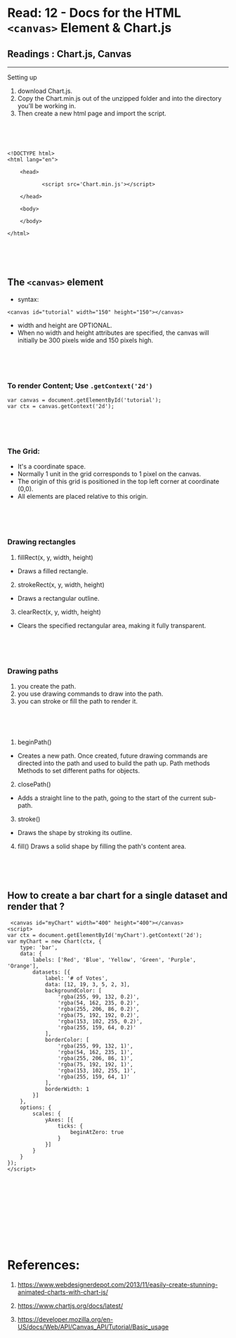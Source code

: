 # Read: 12 - Docs for the HTML `<canvas>` Element & Chart.js

## Readings : Chart.js, Canvas
---
 Setting up

1. download Chart.js.
2. Copy the Chart.min.js out of the unzipped folder and into the directory you’ll be working in. 
3. Then create a new html page and import the script.
<p>&nbsp;</p>
<p>&nbsp;</p>

```
<!DOCTYPE html>
<html lang="en">

    <head>

           <script src='Chart.min.js'></script>

    </head>

    <body>

    </body>

</html>
```
<p>&nbsp;</p>
<p>&nbsp;</p>

## The `<canvas>` element

- syntax:

`<canvas id="tutorial" width="150" height="150"></canvas>`


- width and height are OPTIONAL.
- When no width and height attributes are specified, the canvas will initially be 300 pixels wide and 150 pixels high.

<p>&nbsp;</p>
<p>&nbsp;</p>

 ### To render Content; Use `.getContext('2d')`
```
var canvas = document.getElementById('tutorial');
var ctx = canvas.getContext('2d');

```
<p>&nbsp;</p>
<p>&nbsp;</p>

### The Grid:
- It's a coordinate space.
- Normally 1 unit in the grid corresponds to 1 pixel on the canvas. 
- The origin of this grid is positioned in the top left corner at coordinate (0,0).
-  All elements are placed relative to this origin.

<p>&nbsp;</p>
<p>&nbsp;</p>


### Drawing rectangles

1. fillRect(x, y, width, height)
- Draws a filled rectangle.
2. strokeRect(x, y, width, height)
- Draws a rectangular outline.
3. clearRect(x, y, width, height)
- Clears the specified rectangular area, making it fully transparent.


<p>&nbsp;</p>
<p>&nbsp;</p>

### Drawing paths
1. you create the path.
2. you use drawing commands to draw into the path.
3. you can stroke or fill the path to render it.

<p>&nbsp;</p>
<p>&nbsp;</p>


1. beginPath()
- Creates a new path. Once created, future drawing commands are directed into the path and used to build the path up.
Path methods
Methods to set different paths for objects.
2. closePath()
- Adds a straight line to the path, going to the start of the current sub-path.
3. stroke()
- Draws the shape by stroking its outline.
4. fill()
Draws a solid shape by filling the path's content area.

<p>&nbsp;</p>
<p>&nbsp;</p>


 ##  How to create a bar chart for a single dataset and render that ?

```
 <canvas id="myChart" width="400" height="400"></canvas>
<script>
var ctx = document.getElementById('myChart').getContext('2d');
var myChart = new Chart(ctx, {
    type: 'bar',
    data: {
        labels: ['Red', 'Blue', 'Yellow', 'Green', 'Purple', 'Orange'],
        datasets: [{
            label: '# of Votes',
            data: [12, 19, 3, 5, 2, 3],
            backgroundColor: [
                'rgba(255, 99, 132, 0.2)',
                'rgba(54, 162, 235, 0.2)',
                'rgba(255, 206, 86, 0.2)',
                'rgba(75, 192, 192, 0.2)',
                'rgba(153, 102, 255, 0.2)',
                'rgba(255, 159, 64, 0.2)'
            ],
            borderColor: [
                'rgba(255, 99, 132, 1)',
                'rgba(54, 162, 235, 1)',
                'rgba(255, 206, 86, 1)',
                'rgba(75, 192, 192, 1)',
                'rgba(153, 102, 255, 1)',
                'rgba(255, 159, 64, 1)'
            ],
            borderWidth: 1
        }]
    },
    options: {
        scales: {
            yAxes: [{
                ticks: {
                    beginAtZero: true
                }
            }]
        }
    }
});
</script>
```
<p>&nbsp;</p>
<p>&nbsp;</p>
<p>&nbsp;</p>
<p>&nbsp;</p>
<p>&nbsp;</p>


# References:
1. https://www.webdesignerdepot.com/2013/11/easily-create-stunning-animated-charts-with-chart-js/

2. https://www.chartjs.org/docs/latest/

3. https://developer.mozilla.org/en-US/docs/Web/API/Canvas_API/Tutorial/Basic_usage


